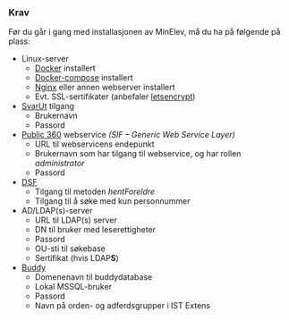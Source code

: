 ### Krav

Før du går i gang med installasjonen av MinElev, må du ha på følgende på plass:
* Linux-server
  * [Docker](docker.io) installert
  * [Docker-compose](https://docs.docker.com/compose) installert
  * [Nginx](http://nginx.org) eller annen webserver installert
  * Evt. SSL-sertifikater (anbefaler [letsencrypt](https://letsencrypt.org))
* [SvarUt](https://svarut.ks.no) tilgang
  * Brukernavn
  * Passord
* [Public 360](http://www.software-innovation.com) webservice *(SIF – Generic Web Service Layer)*
  * URL til webservicens endepunkt
  * Brukernavn som har tilgang til webservice, og har rollen *administrator*
  * Passord
* [DSF](https://www.infotorg.no)
  * Tilgang til metoden *hentForeldre*
  * Tilgang til å søke med kun personnummer
 * AD/LDAP(s)-server
   * URL til LDAP(s) server
   * DN til bruker med leserettigheter
   * Passord
   * OU-sti til søkebase
   * Sertifikat (hvis LDAP**S**)
* [Buddy](http://buddysamarbeidet.no)
  * Domenenavn til buddydatabase
  * Lokal MSSQL-bruker
  * Passord
  * Navn på orden- og adferdsgrupper i IST Extens

